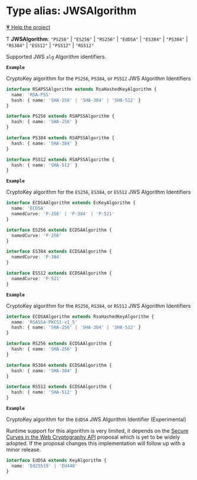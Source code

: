 # Type alias: JWSAlgorithm

[💗 Help the project](https://github.com/sponsors/panva)

Ƭ **JWSAlgorithm**: ``"PS256"`` \| ``"ES256"`` \| ``"RS256"`` \| ``"EdDSA"`` \| ``"ES384"`` \| ``"PS384"`` \| ``"RS384"`` \| ``"ES512"`` \| ``"PS512"`` \| ``"RS512"``

Supported JWS `alg` Algorithm identifiers.

**`Example`**

CryptoKey algorithm for the `PS256`, `PS384`, or `PS512` JWS Algorithm Identifiers

```ts
interface RSAPSSAlgorithm extends RsaHashedKeyAlgorithm {
  name: 'RSA-PSS'
  hash: { name: 'SHA-256' | 'SHA-384' | 'SHA-512' }
}

interface PS256 extends RSAPSSAlgorithm {
  hash: { name: 'SHA-256' }
}

interface PS384 extends RSAPSSAlgorithm {
  hash: { name: 'SHA-384' }
}

interface PS512 extends RSAPSSAlgorithm {
  hash: { name: 'SHA-512' }
}
```

**`Example`**

CryptoKey algorithm for the `ES256`, `ES384`, or `ES512` JWS Algorithm Identifiers

```ts
interface ECDSAAlgorithm extends EcKeyAlgorithm {
  name: 'ECDSA'
  namedCurve: 'P-256' | 'P-384' | 'P-521'
}

interface ES256 extends ECDSAAlgorithm {
  namedCurve: 'P-256'
}

interface ES384 extends ECDSAAlgorithm {
  namedCurve: 'P-384'
}

interface ES512 extends ECDSAAlgorithm {
  namedCurve: 'P-521'
}
```

**`Example`**

CryptoKey algorithm for the `RS256`, `RS384`, or `RS512` JWS Algorithm Identifiers

```ts
interface ECDSAAlgorithm extends RsaHashedKeyAlgorithm {
  name: 'RSASSA-PKCS1-v1_5'
  hash: { name: 'SHA-256' | 'SHA-384' | 'SHA-512' }
}

interface RS256 extends ECDSAAlgorithm {
  hash: { name: 'SHA-256' }
}

interface RS384 extends ECDSAAlgorithm {
  hash: { name: 'SHA-384' }
}

interface RS512 extends ECDSAAlgorithm {
  hash: { name: 'SHA-512' }
}
```

**`Example`**

CryptoKey algorithm for the `EdDSA` JWS Algorithm Identifier (Experimental)

Runtime support for this algorithm is very limited, it depends on the [Secure Curves in the Web
Cryptography API](https://wicg.github.io/webcrypto-secure-curves/) proposal which is yet to be
widely adopted. If the proposal changes this implementation will follow up with a minor release.

```ts
interface EdDSA extends KeyAlgorithm {
  name: 'Ed25519' | 'Ed448'
}
```
